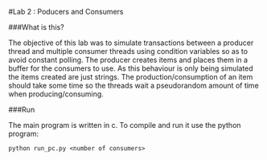 #Lab 2 : Poducers and Consumers

###What is this?

 The objective of this lab was to simulate transactions between a producer thread and multiple consumer threads using condition variables so as to avoid constant polling. The producer creates items and places them in a buffer for the consumers to use. As this behaviour is only being simulated the items created are just strings. The production/consumption of an item should take some time so the threads wait a pseudorandom amount of time when producing/consuming.
 

###Run

The main program is written in c. To compile and run it use the python program:

```
python run_pc.py <number of consumers>
```